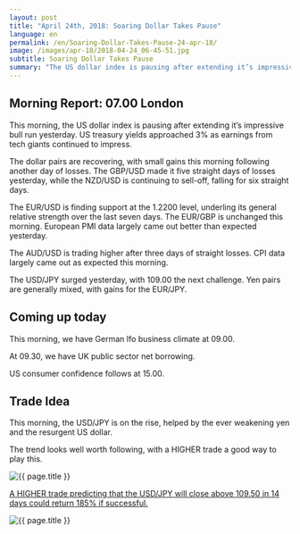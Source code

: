 ```yaml
---
layout: post
title: "April 24th, 2018: Soaring Dollar Takes Pause"
language: en
permalink: /en/Soaring-Dollar-Takes-Pause-24-apr-18/
image: /images/apr-18/2018-04-24_06-45-51.jpg
subtitle: Soaring Dollar Takes Pause
summary: "The US dollar index is pausing after extending it’s impressive bull run yesterday. US treasury yields approached 3% as earnings from tech giants continued to impress. The dollar pairs are recovering, with small gains this morning following another day of losses"
---
```

## Morning Report: 07.00 London

This morning, the US dollar index is pausing after extending it’s impressive bull run yesterday. US treasury yields approached 3% as earnings from tech giants continued to impress. 

The dollar pairs are recovering, with small gains this morning following another day of losses. The GBP/USD made it five straight days of losses yesterday, while the NZD/USD is continuing to sell-off, falling for six straight days. 

The EUR/USD is finding support at the 1.2200 level, underling its general relative strength over the last seven days. The EUR/GBP is unchanged this morning. European PMI data largely came out better than expected yesterday. 

The AUD/USD is trading higher after three days of straight losses. CPI data largely came out as expected this morning. 

The USD/JPY surged yesterday, with 109.00 the next challenge. Yen pairs are generally mixed, with gains for the EUR/JPY. 

## Coming up today 

This morning, we have German Ifo business climate at 09.00. 

At 09.30, we have UK public sector net borrowing. 

US consumer confidence follows at 15.00. 

## Trade Idea

This morning, the USD/JPY is on the rise, helped by the ever weakening yen and the resurgent US dollar. 

The trend looks well worth following, with a HIGHER trade a good way to play this.

<img class="post-image" src="{{ site.url }}/images/apr-18/2018-04-24_06-45-51.jpg" alt="{{ page.title }}" title="{{ page.title }}">

<a href="%LINK%%?currency=GBP&market=forex&underlying=frxUSDJPY&formname=higherlower&duration_amount=14&duration_units=d&amount=10&amount_type=payout&expiry_type=duration&barrier=109.50" target="_blank">A HIGHER trade predicting that the USD/JPY will close above 109.50 in 14 days could return 185% if successful.</a>

<img class="post-image" src="{{ site.url }}/images/apr-18/2018-04-24_06-48-11.jpg" alt="{{ page.title }}" title="{{ page.title }}">
